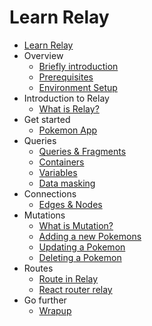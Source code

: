 Learn Relay 
=============

* [Learn Relay](overview/cover.md)
* Overview
  * [Briefly introduction](overview/intro.md)
  * [Prerequisites](overview/prerequisites.md)
  * [Environment Setup](overview/environment-setup.md)
* Introduction to Relay
  * [What is Relay?](introduction/what-is-relay.md)
* Get started
  * [Pokemon App](get-started/pokemon.md)
* Queries
  * [Queries & Fragments](queries/queries-fragments.md)
  * [Containers](queries/containers.md)
  * [Variables](queries/variables.md)
  * [Data masking](queries/data-masking.md)
* Connections
  * [Edges & Nodes](connections/edges-nodes.md)
* Mutations
  * [What is Mutation?](mutations/what-is-mutation.md)
  * [Adding a new Pokemons](mutations/adding.md)
  * [Updating a Pokemon](mutations/updating.md)
  * [Deleting a Pokemon](mutations/deleting.md)
* Routes
  * [Route in Relay](routes/route-in-relay.md)
  * [React router relay](routes/react-router-relay.md)
* Go further
  * [Wrapup](go-further/wrapup.md)
